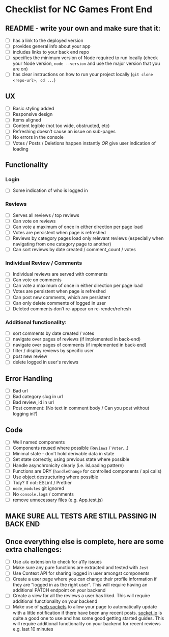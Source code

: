 # Checklist for NC Games Front End

## README - write your own and make sure that it:

- [ ] has a link to the deployed version
- [ ] provides general info about your app
- [ ] includes links to your back end repo
- [ ] specifies the minimum version of Node required to run locally (check your Node version, `node --version` and use the major version that you are on)
- [ ] has clear instructions on how to run your project locally (`git clone <repo-url>, cd ...`)

## UX

- [ ] Basic styling added
- [ ] Responsive design
- [ ] Items aligned
- [ ] Content legible (not too wide, obstructed, etc)
- [ ] Refreshing doesn’t cause an issue on sub-pages
- [ ] No errors in the console
- [ ] Votes / Posts / Deletions happen instantly _OR_ give user indication of loading

## Functionality

### Login

- [ ] Some indication of who is logged in

### Reviews

- [ ] Serves all reviews / top reviews
- [ ] Can vote on reviews
- [ ] Can vote a maximum of once in either direction per page load
- [ ] Votes are persistent when page is refreshed
- [ ] Reviews by category pages load only relevant reviews (especially when navigating from one category page to another)
- [ ] Can sort reviews by date created / comment_count / votes

### Individual Review / Comments

- [ ] Individual reviews are served with comments
- [ ] Can vote on comments
- [ ] Can vote a maximum of once in either direction per page load
- [ ] Votes are persistent when page is refreshed
- [ ] Can post new comments, which are persistent
- [ ] Can only delete comments of logged in user
- [ ] Deleted comments don’t re-appear on re-render/refresh

### Additional functionality:

- [ ] sort comments by date created / votes
- [ ] navigate over pages of reviews (if implemented in back-end)
- [ ] navigate over pages of comments (if implemented in back-end)
- [ ] filter / display reviews by specific user
- [ ] post new review
- [ ] delete logged in user's reviews

## Error Handling

- [ ] Bad url
- [ ] Bad category slug in url
- [ ] Bad review_id in url
- [ ] Post comment: (No text in comment body / Can you post without logging in?)

## Code

- [ ] Well named components
- [ ] Components reused where possible (`Reviews` / `Voter`...)
- [ ] Minimal state - don't hold derivable data in state
- [ ] Set state correctly, using previous state where possible
- [ ] Handle asynchronicity clearly (i.e. isLoading pattern)
- [ ] Functions are DRY (`handleChange` for controlled components / api calls)
- [ ] Use object destructuring where possible
- [ ] Tidy? If not: ESLint / Prettier
- [ ] `node_modules` git ignored
- [ ] No `console.log`s / comments
- [ ] remove unnecessary files (e.g. App.test.js)

## MAKE SURE ALL TESTS ARE STILL PASSING IN BACK END

## Once everything else is complete, here are some extra challenges:

- [ ] Use `aXe` extension to check for a11y issues
- [ ] Make sure any pure functions are extracted and tested with `Jest`
- [ ] Use Context API for sharing logged in user amongst components
- [ ] Create a user page where you can change their profile information if they are "logged in as the right user". This will require having an additional PATCH endpoint on your backend
- [ ] Create a view for all the reviews a user has liked. This will require additional functionality on your backend
- [ ] Make use of [web sockets](https://en.wikipedia.org/wiki/WebSocket) to allow your page to automatically update with a little notification if there have been any recent posts. [socket.io](https://socket.io/) is quite a good one to use and has some good getting started guides. This will require additional functionality on your backend for recent reviews e.g. last 10 minutes
